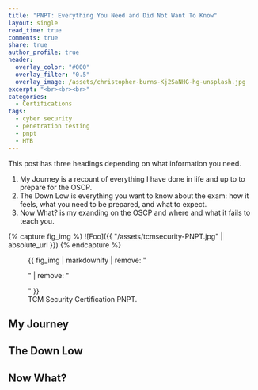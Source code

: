 ```yaml
---
title: "PNPT: Everything You Need and Did Not Want To Know"
layout: single
read_time: true
comments: true
share: true
author_profile: true
header:
  overlay_color: "#000"
  overlay_filter: "0.5"
  overlay_image: /assets/christopher-burns-Kj2SaNHG-hg-unsplash.jpg
excerpt: "<br><br><br>"
categories:
  - Certifications
tags:
  - cyber security
  - penetration testing
  - pnpt
  - HTB
---
```


This post has three headings depending on what information you need. 

1. My Journey is a recount of everything I have done in life and up to to prepare for the OSCP.
2. The Down Low is everything you want to know about the exam: how it feels, what you need to be prepared, and what to expect.
3. Now What? is my exanding on the OSCP and where and what it fails to teach you.


{% capture fig_img %}
![Foo]({{ "/assets/tcmsecurity-PNPT.jpg" | absolute_url }})
{% endcapture %}

<figure>
  {{ fig_img | markdownify | remove: "<p>" | remove: "</p>" }}
  <figcaption>TCM Security Certification PNPT.</figcaption>
</figure>


## My Journey

## The Down Low

## Now What?


